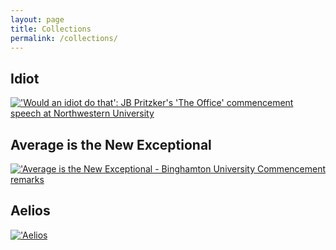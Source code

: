 ```yaml
---
layout: page
title: Collections
permalink: /collections/
---
```


##  Idiot
[!['Would an idiot do that': JB Pritzker's 'The Office' commencement speech at Northwestern University](https://img.youtube.com/vi/uWPFDpOJEME/0.jpg)](https://www.youtube.com/watch?v=uWPFDpOJEME)

## Average is the New Exceptional
[!['Average is the New Exceptional - Binghamton University Commencement remarks](https://img.youtube.com/vi/ULRosL7AOpk/0.jpg)](https://www.youtube.com/watch?v=ULRosL7AOpk)

## Aelios
[!['Aelios](https://img.youtube.com/vi/DRiV4KZBoIY/0.jpg)](https://www.youtube.com/watch?v=DRiV4KZBoIY)
